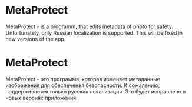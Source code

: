 # MetaProtect
MetaProtect - is a programm, that edits metadata of photo for safety.
Unfortunately, only Russian localization is supported. This will be fixed in new versions of the app.
# MetaProtect
MetaProtect - это программа, которая изменяет метаданные изображения для обеспечения безопасности.
К сожалению, поддерживается только русская локализация. Это будет исправлено в новых версиях приложения.
